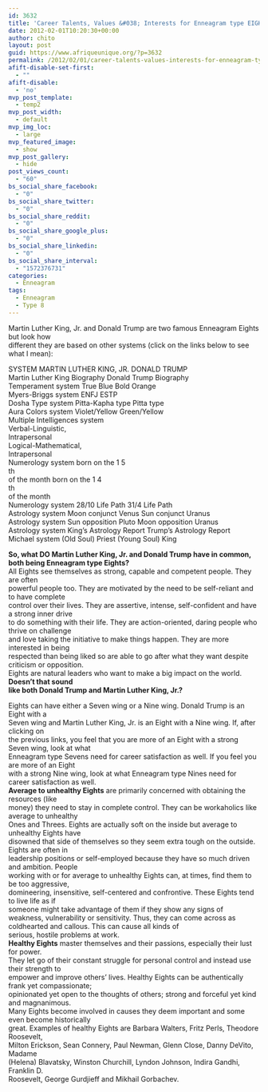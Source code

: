 ```yaml
---
id: 3632
title: 'Career Talents, Values &#038; Interests for Enneagram type EIGHTS'
date: 2012-02-01T10:20:30+00:00
author: chito
layout: post
guid: https://www.afriqueunique.org/?p=3632
permalink: /2012/02/01/career-talents-values-interests-for-enneagram-type-eights/
afift-disable-set-first:
  - ""
afift-disable:
  - 'no'
mvp_post_template:
  - temp2
mvp_post_width:
  - default
mvp_img_loc:
  - large
mvp_featured_image:
  - show
mvp_post_gallery:
  - hide
post_views_count:
  - "60"
bs_social_share_facebook:
  - "0"
bs_social_share_twitter:
  - "0"
bs_social_share_reddit:
  - "0"
bs_social_share_google_plus:
  - "0"
bs_social_share_linkedin:
  - "0"
bs_social_share_interval:
  - "1572376731"
categories:
  - Enneagram
tags:
  - Enneagram
  - Type 8
---
```

Martin Luther King, Jr. and Donald Trump are two famous Enneagram Eights but look how  
different they are based on other systems (click on the links below to see what I mean):

SYSTEM MARTIN LUTHER KING, JR. DONALD TRUMP  
Martin Luther King Biography Donald Trump Biography  
Temperament system True Blue Bold Orange  
Myers-Briggs system ENFJ ESTP  
Dosha Type system Pitta-Kapha type Pitta type  
Aura Colors system Violet/Yellow Green/Yellow  
Multiple Intelligences system  
Verbal-Linguistic,  
Intrapersonal  
Logical-Mathematical,  
Intrapersonal  
Numerology system born on the 1 5  
th  
of the month born on the 1 4  
th  
of the month  
Numerology system 28/10 Life Path 31/4 Life Path  
Astrology system Moon conjunct Venus Sun conjunct Uranus  
Astrology system Sun opposition Pluto Moon opposition Uranus  
Astrology system King’s Astrology Report Trump’s Astrology Report  
Michael system (Old Soul) Priest (Young Soul) King

**So, what DO Martin Luther King, Jr. and Donald Trump have in common,**  
**both being Enneagram type Eights?**  
All Eights see themselves as strong, capable and competent people. They are often  
powerful people too. They are motivated by the need to be self-reliant and to have complete  
control over their lives. They are assertive, intense, self-confident and have a strong inner drive  
to do something with their life. They are action-oriented, daring people who thrive on challenge  
and love taking the initiative to make things happen. They are more interested in being  
respected than being liked so are able to go after what they want despite criticism or opposition.  
Eights are natural leaders who want to make a big impact on the world. **Doesn’t that sound**  
**like both Donald Trump and Martin Luther King, Jr.?**

Eights can have either a Seven wing or a Nine wing. Donald Trump is an Eight with a  
Seven wing and Martin Luther King, Jr. is an Eight with a Nine wing. If, after clicking on  
the previous links, you feel that you are more of an Eight with a strong Seven wing, look at what  
Enneagram type Sevens need for career satisfaction as well. If you feel you are more of an Eight  
with a strong Nine wing, look at what Enneagram type Nines need for career satisfaction as well.  
**Average to unhealthy Eights** are primarily concerned with obtaining the resources (like  
money) they need to stay in complete control. They can be workaholics like average to unhealthy  
Ones and Threes. Eights are actually soft on the inside but average to unhealthy Eights have  
disowned that side of themselves so they seem extra tough on the outside. Eights are often in  
leadership positions or self-employed because they have so much driven and ambition. People  
working with or for average to unhealthy Eights can, at times, find them to be too aggressive,  
domineering, insensitive, self-centered and confrontive. These Eights tend to live life as if  
someone might take advantage of them if they show any signs of weakness, vulnerability or sensitivity. Thus, they can come across as coldhearted and callous. This can cause all kinds of  
serious, hostile problems at work.  
**Healthy Eights** master themselves and their passions, especially their lust for power.  
They let go of their constant struggle for personal control and instead use their strength to  
empower and improve others’ lives. Healthy Eights can be authentically frank yet compassionate;  
opinionated yet open to the thoughts of others; strong and forceful yet kind and magnanimous.  
Many Eights become involved in causes they deem important and some even become historically  
great. Examples of healthy Eights are Barbara Walters, Fritz Perls, Theodore Roosevelt,  
Milton Erickson, Sean Connery, Paul Newman, Glenn Close, Danny DeVito, Madame  
(Helena) Blavatsky, Winston Churchill, Lyndon Johnson, Indira Gandhi, Franklin D.  
Roosevelt, George Gurdjieff and Mikhail Gorbachev.